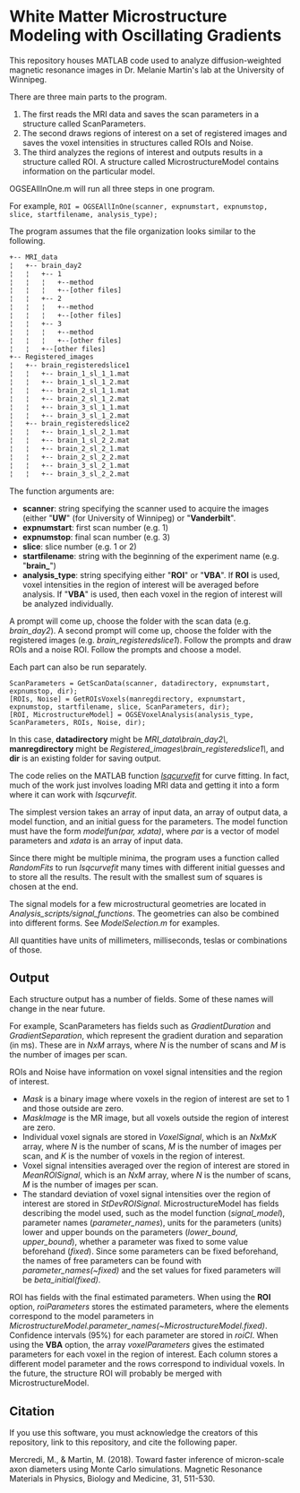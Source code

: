 # White Matter Microstructure Modeling with Oscillating Gradients

This repository houses MATLAB code used to analyze diffusion-weighted magnetic resonance images in Dr. Melanie Martin's lab at the University of Winnipeg.

There are three main parts to the program. 

 1. The first reads the MRI data and saves the scan parameters in a structure called ScanParameters.
 2. The second draws regions of interest on a set of registered images and  
    saves the voxel intensities in structures called ROIs and Noise.
 3. The third analyzes the regions of interest and outputs results in a structure called ROI. A structure called MicrostructureModel contains information on the particular model.

OGSEAllInOne.m will run all three steps in one program.

For example,
`ROI = OGSEAllInOne(scanner, expnumstart, expnumstop, slice, startfilename, analysis_type);`

The program assumes that the file organization looks similar to the following.

```bash
+-- MRI_data
¦   +-- brain_day2
¦   ¦   +-- 1
¦   ¦   ¦   +--method
¦   ¦   ¦   +--[other files]
¦   ¦   +-- 2
¦   ¦   ¦   +--method
¦   ¦   ¦   +--[other files]
¦   ¦   +-- 3
¦   ¦   ¦   +--method
¦   ¦   ¦   +--[other files]
¦   ¦   +--[other files]
+-- Registered_images
¦   +-- brain_registeredslice1
¦   ¦   +-- brain_1_sl_1_1.mat
¦   ¦   +-- brain_1_sl_1_2.mat
¦   ¦   +-- brain_2_sl_1_1.mat
¦   ¦   +-- brain_2_sl_1_2.mat
¦   ¦   +-- brain_3_sl_1_1.mat
¦   ¦   +-- brain_3_sl_1_2.mat
¦   +-- brain_registeredslice2
¦   ¦   +-- brain_1_sl_2_1.mat
¦   ¦   +-- brain_1_sl_2_2.mat
¦   ¦   +-- brain_2_sl_2_1.mat
¦   ¦   +-- brain_2_sl_2_2.mat
¦   ¦   +-- brain_3_sl_2_1.mat
¦   ¦   +-- brain_3_sl_2_2.mat
```
The function arguments are:

 - **scanner**: string specifying the scanner used to acquire the images (either "**UW**" (for University of Winnipeg) or "**Vanderbilt**".
  - **expnumstart**: first scan number (e.g. 1)
  - **expnumstop**: final scan number (e.g. 3)
  - **slice**: slice number (e.g. 1 or 2)
  -  **startfilename**: string with the beginning of the experiment name (e.g. "**brain_**")
  -  **analysis_type**: string specifying either "**ROI**" or  "**VBA**".  If **ROI** is used, voxel intensities in the region of interest will be averaged before analysis. If "**VBA**" is used, then each voxel in the region of interest will be analyzed individually.

A prompt will come up, choose the folder with the scan data (e.g. *brain_day2*).
A second prompt will come up, choose the folder with the registered images (e.g. *brain_registeredslice1*). Follow the prompts and draw ROIs and a noise ROI. Follow the prompts and choose a model.

Each part can also be run separately.
```
ScanParameters = GetScanData(scanner, datadirectory, expnumstart, expnumstop, dir);
[ROIs, Noise] = GetROIsVoxels(manregdirectory, expnumstart, expnumstop, startfilename, slice, ScanParameters, dir);
[ROI, MicrostructureModel] = OGSEVoxelAnalysis(analysis_type, ScanParameters, ROIs, Noise, dir);
```
In this case, **datadirectory** might be *MRI_data\brain_day2\\*, **manregdirectory** might be *Registered_images\brain_registeredslice1\\*, and **dir** is an existing folder for saving output.

The code relies on the MATLAB function [*lsqcurvefit*](https://www.mathworks.com/help/optim/ug/lsqcurvefit.html) for curve fitting. In fact, much of the work just involves loading MRI data and getting it into a form where it can work with *lsqcurvefit*. 

The simplest version takes an array of input data, an array of output data, a model function, and an initial guess for the parameters. The model function must have the form *modelfun(par, xdata)*, where *par* is a vector of model parameters and *xdata* is an array of input data. 

Since there might be multiple minima, the program uses a function called *RandomFits* to run *lsqcurvefit* many times with different initial guesses and to store all the results. The result with the smallest sum of squares is chosen at the end.

The signal models for a few microstructural geometries are located in *Analysis_scripts/signal_functions*. The geometries can also be combined into different forms. See *ModelSelection.m* for examples.

All quantities have units of millimeters, milliseconds, teslas or combinations of those.

## Output

Each structure output has a number of fields. Some of these names will change in the near future.

For example, ScanParameters has fields such as *GradientDuration* and *GradientSeparation*, which represent the gradient duration and separation (in ms). These are in *NxM* arrays, where *N* is the number of scans and *M* is the number of images per scan.

ROIs and Noise have information on voxel signal intensities and the region of interest. 
 - *Mask* is a binary image where voxels in the region of interest are set to 1 and those outside are zero. 
 - *MaskImage* is the MR image, but all voxels outside the region of interest are zero. 
 - Individual voxel signals are stored in *VoxelSignal*, which is an *NxMxK* array, where *N* is the number of scans, *M* is the number of images per scan, and *K* is the number of voxels in the region of interest. 
 - Voxel signal intensities averaged over the region of interest are stored in *MeanROISignal*, which is an *NxM* array, where *N* is the number of scans, *M* is the number of images per scan.
 - The standard deviation of voxel signal intensities over the region of interest are stored in *StDevROISignal*.
MicrostructureModel has fields describing the model used, such as the model function (*signal_model*), parameter names (*parameter_names*), units for the parameters (units) lower and upper bounds on the parameters (*lower_bound*, *upper_bound*), whether a parameter was fixed to some value beforehand (*fixed*). Since some parameters can be fixed beforehand, the names of free parameters can be found with *parameter_names(~fixed)* and the set values for fixed parameters will be *beta_initial(fixed)*. 

ROI has fields with the final estimated parameters. When using the **ROI** option, *roiParameters* stores the estimated parameters, where the elements correspond to the model parameters in *MicrostructureModel.parameter_names(~MicrostructureModel.fixed)*. Confidence intervals (95%) for each parameter are stored in *roiCI*. When using the **VBA** option, the array *voxelParameters* gives the estimated parameters for each voxel in the region of interest. Each column stores a different model parameter and the rows correspond to individual voxels. In the future, the structure ROI will probably be merged with MicrostructureModel.

## Citation

If you use this software, you must acknowledge the creators of this repository, link to this repository, and cite the following paper.

Mercredi, M., & Martin, M. (2018). Toward faster inference of micron-scale axon diameters using Monte Carlo simulations. Magnetic Resonance Materials in Physics, Biology and Medicine, 31, 511-530.

